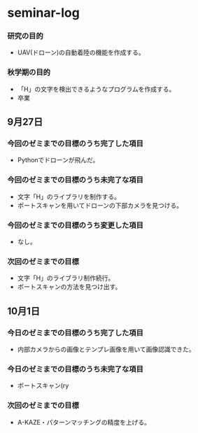 # seminar-log
### 研究の目的
* UAV(ドローン)の自動着陸の機能を作成する。

### 秋学期の目的
* 「H」の文字を検出できるようなプログラムを作成する。
* 卒業

## 9月27日
### 今回のゼミまでの目標のうち完了した項目
* Pythonでドローンが飛んだ。

### 今回のゼミまでの目標のうち未完了な項目
* 文字「H」のライブラリを制作する。
* ポートスキャンを用いてドローンの下部カメラを見つける。

### 今回のゼミまでの目標のうち変更した項目
* なし。

### 次回のゼミまでの目標
* 文字「H」のライブラリ制作続行。
* ポートスキャンの方法を見つけ出す。


## 10月1日
### 今日のゼミまでの目標のうち完了した項目
* 内部カメラからの画像とテンプレ画像を用いて画像認識できた。

### 今日のゼミまでの目標のうち未完了な項目
* ポートスキャン(ry

### 次回のゼミまでの目標
* A-KAZE・パターンマッチングの精度を上げる。
